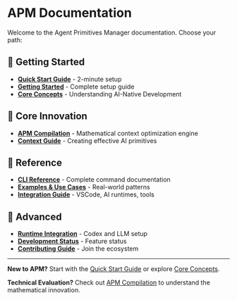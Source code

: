 # APM Documentation

Welcome to the Agent Primitives Manager documentation. Choose your path:

## 🚀 **Getting Started**
- **[Quick Start Guide](../README.md#quick-start-2-minutes)** - 2-minute setup
- **[Getting Started](getting-started.md)** - Complete setup guide
- **[Core Concepts](concepts.md)** - Understanding AI-Native Development

## 🧠 **Core Innovation**
- **[APM Compilation](compilation.md)** - Mathematical context optimization engine
- **[Context Guide](primitives.md)** - Creating effective AI primitives

## 📖 **Reference**
- **[CLI Reference](cli-reference.md)** - Complete command documentation
- **[Examples & Use Cases](examples.md)** - Real-world patterns
- **[Integration Guide](integrations.md)** - VSCode, AI runtimes, tools

## 🔧 **Advanced**
- **[Runtime Integration](runtime-integration.md)** - Codex and LLM setup
- **[Development Status](development-status.md)** - Feature status
- **[Contributing Guide](../CONTRIBUTING.md)** - Join the ecosystem

---

**New to APM?** Start with the [Quick Start Guide](../README.md#quick-start-2-minutes) or explore [Core Concepts](concepts.md).

**Technical Evaluation?** Check out [APM Compilation](compilation.md) to understand the mathematical innovation.